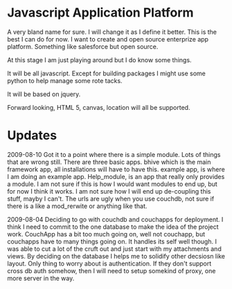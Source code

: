 Javascript Application Platform
================================

A very bland name for sure. I will change it as I define it better. This is the best I can do for now. I want to create and open source enterprize app platform. Something like salesforce but open source. 

At this stage I am just playing around but I do know some things. 

It will be all javascript. Except for building packages I might use some python to help manage some rote tacks. 

It will be based on jquery. 

Forward looking, HTML 5, canvas, location will all be supported.

Updates
=======

2009-08-10
Got it to a point where there is a simple module. Lots of things that are wrong still. There are three basic apps. bhive which is the main framework app, all installations will have to have this. example app, is where I am doing an example app. Help\_module, is an app that really only provides a module. I am not sure if this is how I would want modules to end up, but for now I think it works. I am not sure how I will end up de-coupling this stuff, mayby I can't.  The urls are ugly when you use couchdb, not sure if there is a like a mod\_rerwite or anything like that. 


2009-08-04
Deciding to go with couchdb and couchapps for deployment. I think I need to commit to the one database to make the idea of the project work. CouchApp has a bit too much going on, well not couchapp, but couchapps have to many things going on. It handles its self well though. I was able to cut a lot of the cruft out and just start with my attachments and views. By deciding on the database I helps me to solidify other decsiosn like layout. Only thing to worry about is authentication. If they don't support cross db auth somehow, then I will need to setup somekind of proxy, one more server in the way. 

